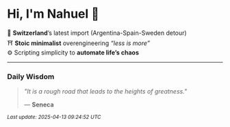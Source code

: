 # Hi, I'm Nahuel :tiger:

📍 **Switzerland**’s latest import (Argentina-Spain-Sweden detour)  
⛩️ **Stoic minimalist** overengineering *“less is more”*  
⚙️ Scripting simplicity to **automate life’s chaos**

---

### Daily Wisdom
> _"It is a rough road that leads to the heights of greatness."_  
>
> — **Seneca**

<sub>*Last update: 2025-04-13 09:24:52 UTC*</sub>

